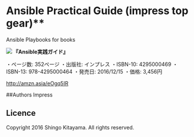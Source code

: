# Ansible Practical Guide (impress top gear)**  
Ansible Playbooks for books

<img src="https://images-fe.ssl-images-amazon.com/images/I/51dOKNW8VoL._SX260_.jpg" align="left">
<p><b>『Ansible実践ガイド』</b>

 ・ページ数: 352ページ
 ・出版社: インプレス
 ・ISBN-10: 4295000469
 ・ISBN-13: 978-4295000464
 ・発売日: 2016/12/15
 ・価格: 3,456円
<br clear="left"></p>
http://amzn.asia/eOgq5IR

##Authors
Impress

## Licence
Copyright 2016 Shingo Kitayama. All rights reserved.
